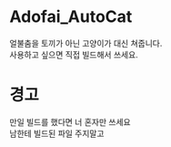 # Adofai_AutoCat

얼불춤을 토끼가 아닌 고양이가 대신 쳐줍니다.    
사용하고 싶으면 직접 빌드해서 쓰세요.

# 경고
만일 빌드를 했다면 너 혼자만 쓰세요    
남한테 빌드된 파일 주지말고
